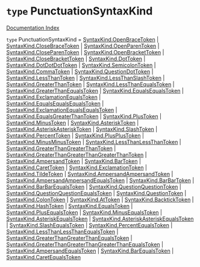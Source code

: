 # `type` PunctuationSyntaxKind

[Documentation Index](../README.md)

`type` PunctuationSyntaxKind = [SyntaxKind.OpenBraceToken](../enum.SyntaxKind/README.md#openbracetoken--19) | [SyntaxKind.CloseBraceToken](../enum.SyntaxKind/README.md#closebracetoken--20) | [SyntaxKind.OpenParenToken](../enum.SyntaxKind/README.md#openparentoken--21) | [SyntaxKind.CloseParenToken](../enum.SyntaxKind/README.md#closeparentoken--22) | [SyntaxKind.OpenBracketToken](../enum.SyntaxKind/README.md#openbrackettoken--23) | [SyntaxKind.CloseBracketToken](../enum.SyntaxKind/README.md#closebrackettoken--24) | [SyntaxKind.DotToken](../enum.SyntaxKind/README.md#dottoken--25) | [SyntaxKind.DotDotDotToken](../enum.SyntaxKind/README.md#dotdotdottoken--26) | [SyntaxKind.SemicolonToken](../enum.SyntaxKind/README.md#semicolontoken--27) | [SyntaxKind.CommaToken](../enum.SyntaxKind/README.md#commatoken--28) | [SyntaxKind.QuestionDotToken](../enum.SyntaxKind/README.md#questiondottoken--29) | [SyntaxKind.LessThanToken](../enum.SyntaxKind/README.md#lessthantoken--30) | [SyntaxKind.LessThanSlashToken](../enum.SyntaxKind/README.md#lessthanslashtoken--31) | [SyntaxKind.GreaterThanToken](../enum.SyntaxKind/README.md#greaterthantoken--32) | [SyntaxKind.LessThanEqualsToken](../enum.SyntaxKind/README.md#lessthanequalstoken--33) | [SyntaxKind.GreaterThanEqualsToken](../enum.SyntaxKind/README.md#greaterthanequalstoken--34) | [SyntaxKind.EqualsEqualsToken](../enum.SyntaxKind/README.md#equalsequalstoken--35) | [SyntaxKind.ExclamationEqualsToken](../enum.SyntaxKind/README.md#exclamationequalstoken--36) | [SyntaxKind.EqualsEqualsEqualsToken](../enum.SyntaxKind/README.md#equalsequalsequalstoken--37) | [SyntaxKind.ExclamationEqualsEqualsToken](../enum.SyntaxKind/README.md#exclamationequalsequalstoken--38) | [SyntaxKind.EqualsGreaterThanToken](../enum.SyntaxKind/README.md#equalsgreaterthantoken--39) | [SyntaxKind.PlusToken](../enum.SyntaxKind/README.md#plustoken--40) | [SyntaxKind.MinusToken](../enum.SyntaxKind/README.md#minustoken--41) | [SyntaxKind.AsteriskToken](../enum.SyntaxKind/README.md#asterisktoken--42) | [SyntaxKind.AsteriskAsteriskToken](../enum.SyntaxKind/README.md#asteriskasterisktoken--43) | [SyntaxKind.SlashToken](../enum.SyntaxKind/README.md#slashtoken--44) | [SyntaxKind.PercentToken](../enum.SyntaxKind/README.md#percenttoken--45) | [SyntaxKind.PlusPlusToken](../enum.SyntaxKind/README.md#plusplustoken--46) | [SyntaxKind.MinusMinusToken](../enum.SyntaxKind/README.md#minusminustoken--47) | [SyntaxKind.LessThanLessThanToken](../enum.SyntaxKind/README.md#lessthanlessthantoken--48) | [SyntaxKind.GreaterThanGreaterThanToken](../enum.SyntaxKind/README.md#greaterthangreaterthantoken--49) | [SyntaxKind.GreaterThanGreaterThanGreaterThanToken](../enum.SyntaxKind/README.md#greaterthangreaterthangreaterthantoken--50) | [SyntaxKind.AmpersandToken](../enum.SyntaxKind/README.md#ampersandtoken--51) | [SyntaxKind.BarToken](../enum.SyntaxKind/README.md#bartoken--52) | [SyntaxKind.CaretToken](../enum.SyntaxKind/README.md#carettoken--53) | [SyntaxKind.ExclamationToken](../enum.SyntaxKind/README.md#exclamationtoken--54) | [SyntaxKind.TildeToken](../enum.SyntaxKind/README.md#tildetoken--55) | [SyntaxKind.AmpersandAmpersandToken](../enum.SyntaxKind/README.md#ampersandampersandtoken--56) | [SyntaxKind.AmpersandAmpersandEqualsToken](../enum.SyntaxKind/README.md#ampersandampersandequalstoken--77) | [SyntaxKind.BarBarToken](../enum.SyntaxKind/README.md#barbartoken--57) | [SyntaxKind.BarBarEqualsToken](../enum.SyntaxKind/README.md#barbarequalstoken--76) | [SyntaxKind.QuestionQuestionToken](../enum.SyntaxKind/README.md#questionquestiontoken--61) | [SyntaxKind.QuestionQuestionEqualsToken](../enum.SyntaxKind/README.md#questionquestionequalstoken--78) | [SyntaxKind.QuestionToken](../enum.SyntaxKind/README.md#questiontoken--58) | [SyntaxKind.ColonToken](../enum.SyntaxKind/README.md#colontoken--59) | [SyntaxKind.AtToken](../enum.SyntaxKind/README.md#attoken--60) | [SyntaxKind.BacktickToken](../enum.SyntaxKind/README.md#backticktoken--62) | [SyntaxKind.HashToken](../enum.SyntaxKind/README.md#hashtoken--63) | [SyntaxKind.EqualsToken](../enum.SyntaxKind/README.md#equalstoken--64) | [SyntaxKind.PlusEqualsToken](../enum.SyntaxKind/README.md#plusequalstoken--65) | [SyntaxKind.MinusEqualsToken](../enum.SyntaxKind/README.md#minusequalstoken--66) | [SyntaxKind.AsteriskEqualsToken](../enum.SyntaxKind/README.md#asteriskequalstoken--67) | [SyntaxKind.AsteriskAsteriskEqualsToken](../enum.SyntaxKind/README.md#asteriskasteriskequalstoken--68) | [SyntaxKind.SlashEqualsToken](../enum.SyntaxKind/README.md#slashequalstoken--69) | [SyntaxKind.PercentEqualsToken](../enum.SyntaxKind/README.md#percentequalstoken--70) | [SyntaxKind.LessThanLessThanEqualsToken](../enum.SyntaxKind/README.md#lessthanlessthanequalstoken--71) | [SyntaxKind.GreaterThanGreaterThanEqualsToken](../enum.SyntaxKind/README.md#greaterthangreaterthanequalstoken--72) | [SyntaxKind.GreaterThanGreaterThanGreaterThanEqualsToken](../enum.SyntaxKind/README.md#greaterthangreaterthangreaterthanequalstoken--73) | [SyntaxKind.AmpersandEqualsToken](../enum.SyntaxKind/README.md#ampersandequalstoken--74) | [SyntaxKind.BarEqualsToken](../enum.SyntaxKind/README.md#barequalstoken--75) | [SyntaxKind.CaretEqualsToken](../enum.SyntaxKind/README.md#caretequalstoken--79)